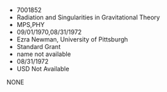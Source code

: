 * 7001852
* Radiation and Singularities in Gravitational Theory
* MPS,PHY
* 09/01/1970,08/31/1972
* Ezra Newman, University of Pittsburgh
* Standard Grant
*   name not available
* 08/31/1972
* USD Not Available

NONE